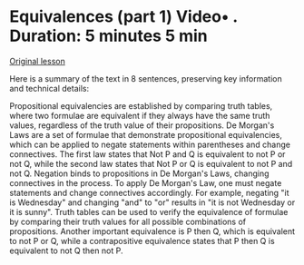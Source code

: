 # Equivalences (part 1) Video• . Duration: 5 minutes 5 min

[Original lesson](https://www.coursera.org/learn/uol-fundamentals-of-computer-science/lecture/WG11o/equivalences-part-1)

Here is a summary of the text in 8 sentences, preserving key information and technical details:

Propositional equivalencies are established by comparing truth tables, where two formulae are equivalent if they always have the same truth values, regardless of the truth value of their propositions. De Morgan's Laws are a set of formulae that demonstrate propositional equivalencies, which can be applied to negate statements within parentheses and change connectives. The first law states that Not P and Q is equivalent to not P or not Q, while the second law states that Not P or Q is equivalent to not P and not Q. Negation binds to propositions in De Morgan's Laws, changing connectives in the process. To apply De Morgan's Law, one must negate statements and change connectives accordingly. For example, negating "it is Wednesday" and changing "and" to "or" results in "it is not Wednesday or it is sunny". Truth tables can be used to verify the equivalence of formulae by comparing their truth values for all possible combinations of propositions. Another important equivalence is P then Q, which is equivalent to not P or Q, while a contrapositive equivalence states that P then Q is equivalent to not Q then not P.

